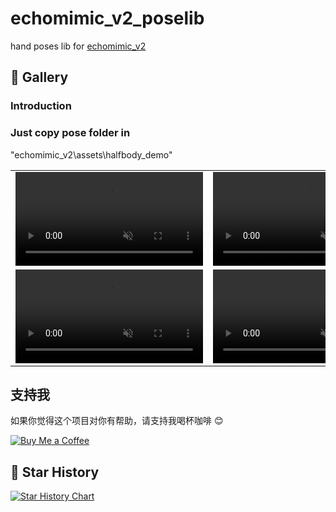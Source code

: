 # echomimic_v2_poselib

hand poses lib for [echomimic_v2](https://github.com/antgroup/echomimic_v2)

## &#x1F305; Gallery
### Introduction
### Just copy pose folder in 
"echomimic_v2\assets\halfbody_demo\"

<table class="Poses">
<tr>
    <td width=50% style="border: none">
        <video controls loop src="pose1.mp4" muted="false"></video>
    </td>
    <td width=50% style="border: none">
        <video controls loop src="pose2.mp4" muted="false"></video>
    </td>
</tr>
<tr>
    <td width=50% style="border: none">
        <video controls loop src="pose3.mp4" muted="false"></video>
    </td>
    <td width=50% style="border: none">
        <video controls loop src="pose4.mp4" muted="false"></video>
    </td>
</tr>
</table>


## 支持我

如果你觉得这个项目对你有帮助，请支持我喝杯咖啡 😊

[![Buy Me a Coffee](https://cdn.buymeacoffee.com/buttons/v2/default-yellow.png)](https://ai.honghuolong.com/uploads/qr/wxpay.jpg)

## &#x1F31F; Star History
[![Star History Chart](https://api.star-history.com/svg?repos=wtao83520/echomimic_v2_poselib&type=Date)](https://star-history.com/#wtao83520/echomimic_v2_poselib&Date)

